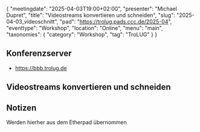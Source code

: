 {
   "meetingdate": "2025-04-03T19:00+02:00",
   "presenter": "Michael Dupret",
   "title": "Videostreams konvertieren und schneiden",
   "slug": "2025-04-03_videoschnitt",
   "pad": "https://trolug.pads.ccc.de/2025-04",
   "eventtype": "Workshop",
   "location": "Online",
   "menu": "main",
   "taxonomies": {
        "category": "Workshop",
        "tag": "TroLUG"
    }
}

## Konferenzserver
* https://bbb.trolug.de

## Videostreams konvertieren und schneiden

## Notizen
Werden hierher aus dem Etherpad übernommen

